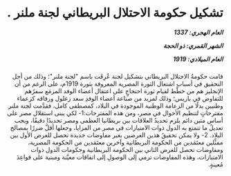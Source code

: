 <h1 dir="rtl">تشكيل حكومة الاحتلال البريطاني لجنة ملنر .</h1>

<h5 dir="rtl">العام الهجري:  1337

الشهر القمري: ذو الحجة

العام الميلادي: 1919</h5>

<p dir="rtl">قامت حكومةُ الاحتلال البريطاني بتشكيل لجنة عُرِفَت باسم "لجنة ملنر"؛ وذلك من أجل التحقيق في أسباب اشتعال الثورة المصرية المعروفة بثورة 1919م، على الرغم من أن الإنجليز هم من خطَّط لقيام ثورة احتجاجٍ على اعتقال أعضاء الوفد المزمَع سفرُهم للتفاوض في باريس؛ وذلك لمزيد من صناعة أعضاء الوفدِ سعد زغلول ورفاقه كزعماء وطنيين بدلًا من الزعامة الوطنية الموجودة في البلاد، كمصطفى كامل، فقدَّمت لجنة ملنر مقترحاتٍ لتنظيم الأحوال في مصر، ومن هذه المقترحات:1- لكي يبنى استقلال مصر على أساس متين دائم يلزم تحديدُ العلاقات بين بريطانيا العظمى ومصر تحديدًا دقيقًا، ويجب تعديلُ ما تتمتع به الدول ذوات الامتيازات في مصر من المزايا، وجعلها أقلَّ ضررًا بمصالح البلاد. 2- ولا يمكن تحقيقُ هذين الغرضين بغير مفاوضات جديدة تحصل للغرض الأول بين ممثِّلين معتَمَدين من الحكومة البريطانية وآخرين معتَمَدين من الحكومة المصرية، ومفاوضات تحصل للغرض الثاني بين الحكومة البريطانية وحكومات الدول ذوات الامتيازات، وهذه المفاوضات ترمي إلى الوصولِ إلى اتفاقات معيَّنة ومبنية على قواعِدَ مُعينةٍ.</p></br>
